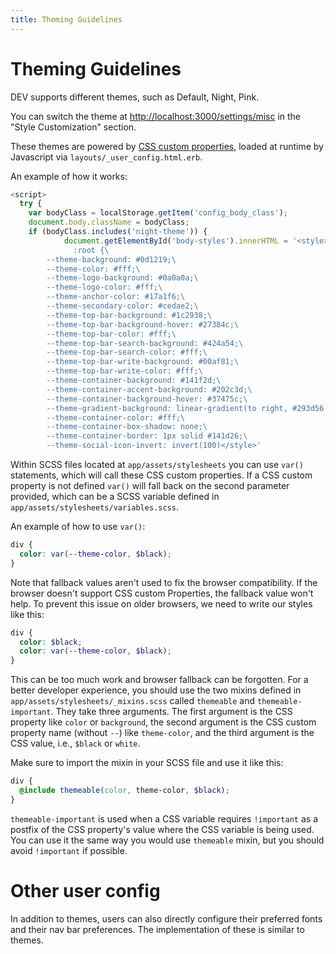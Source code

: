 ```yaml
---
title: Theming Guidelines
---
```


# Theming Guidelines

DEV supports different themes, such as Default, Night, Pink.

You can switch the theme at <http://localhost:3000/settings/misc> in the "Style Customization" section.

These themes are powered by [CSS custom properties](https://developer.mozilla.org/en-US/docs/Web/CSS/Using_CSS_custom_properties), loaded at runtime by Javascript via `layouts/_user_config.html.erb`.

An example of how it works:

```javascript
<script>
  try {
    var bodyClass = localStorage.getItem('config_body_class');
    document.body.className = bodyClass;
    if (bodyClass.includes('night-theme')) {
            document.getElementById('body-styles').innerHTML = '<style>\
              :root {\
        --theme-background: #0d1219;\
        --theme-color: #fff;\
        --theme-logo-background: #0a0a0a;\
        --theme-logo-color: #fff;\
        --theme-anchor-color: #17a1f6;\
        --theme-secondary-color: #cedae2;\
        --theme-top-bar-background: #1c2938;\
        --theme-top-bar-background-hover: #27384c;\
        --theme-top-bar-color: #fff;\
        --theme-top-bar-search-background: #424a54;\
        --theme-top-bar-search-color: #fff;\
        --theme-top-bar-write-background: #00af81;\
        --theme-top-bar-write-color: #fff;\
        --theme-container-background: #141f2d;\
        --theme-container-accent-background: #202c3d;\
        --theme-container-background-hover: #37475c;\
        --theme-gradient-background: linear-gradient(to right, #293d56 8%, #282833 18%, #293d56 33%);\
        --theme-container-color: #fff;\
        --theme-container-box-shadow: none;\
        --theme-container-border: 1px solid #141d26;\
        --theme-social-icon-invert: invert(100)</style>'
```

Within SCSS files located at `app/assets/stylesheets` you can use `var()` statements, which will call these CSS custom properties. If a CSS custom property is not defined `var()` will fall back on the second parameter provided, which can be a SCSS variable defined in `app/assets/stylesheets/variables.scss`.

An example of how to use `var()`:

```scss
div {
  color: var(--theme-color, $black);
}
```

Note that fallback values aren't used to fix the browser compatibility. If the browser doesn't support CSS custom Properties, the fallback value won't help. To prevent this issue on older browsers, we need to write our styles like this:

```scss
div {
  color: $black;
  color: var(--theme-color, $black);
}
```

This can be too much work and browser fallback can be forgotten. For a better developer experience, you should use the two mixins defined in `app/assets/stylesheets/_mixins.scss` called `themeable` and `themeable-important`. They take three arguments. The first argument is the CSS property like `color` or `background`, the second argument is the CSS custom property name (without `--`) like `theme-color`, and the third argument is the CSS value, i.e., `$black` or `white`.

Make sure to import the mixin in your SCSS file and use it like this:

```scss
div {
  @include themeable(color, theme-color, $black);
}
```

`themeable-important` is used when a CSS variable requires `!important` as a postfix of the CSS property's value where the CSS variable is being used. You can use it the same way you would use `themeable` mixin, but you should avoid `!important` if possible.

# Other user config

In addition to themes, users can also directly configure their preferred fonts and their nav bar preferences. The implementation of these is similar to themes.
